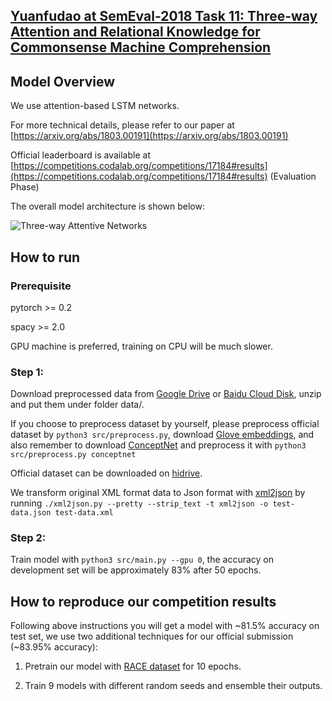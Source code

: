 ## [Yuanfudao at SemEval-2018 Task 11: Three-way Attention and Relational Knowledge for Commonsense Machine Comprehension](https://arxiv.org/abs/1803.00191)

## Model Overview

We use attention-based LSTM networks.

For more technical details,
please refer to our paper at [https://arxiv.org/abs/1803.00191](https://arxiv.org/abs/1803.00191)

Official leaderboard is available at [https://competitions.codalab.org/competitions/17184#results](https://competitions.codalab.org/competitions/17184#results) (Evaluation Phase)

The overall model architecture is shown below:

![Three-way Attentive Networks](image/TriAN.jpg)

## How to run

### Prerequisite

pytorch >= 0.2

spacy >= 2.0

GPU machine is preferred,
training on CPU will be much slower.

### Step 1:
Download preprocessed data from [Google Drive](https://drive.google.com/open?id=1M1saVYk-4Xh0Y0Ok6e8liDLnElnGc0P4) or [Baidu Cloud Disk](https://pan.baidu.com/s/1kWHj2z9), unzip and put them under folder data/.

If you choose to preprocess dataset by yourself,
please preprocess official dataset by `python3 src/preprocess.py`, download [Glove embeddings](http://nlp.stanford.edu/data/glove.840B.300d.zip),
and also remember to download [ConceptNet](https://github.com/commonsense/conceptnet5/wiki/Downloads) and preprocess it with `python3 src/preprocess.py conceptnet`

Official dataset can be downloaded on [hidrive](https://my.hidrive.com/lnk/DhAhE8B5).

We transform original XML format data to Json format with [xml2json](https://github.com/hay/xml2json) by running `./xml2json.py --pretty --strip_text -t xml2json -o test-data.json test-data.xml`

### Step 2:

Train model with `python3 src/main.py --gpu 0`,
the accuracy on development set will be approximately 83% after 50 epochs.

## How to reproduce our competition results

Following above instructions you will get a model with ~81.5% accuracy on test set,
we use two additional techniques for our official submission (~83.95% accuracy):

1. Pretrain our model with [RACE dataset](http://www.cs.cmu.edu/~glai1/data/race/) for 10 epochs.

2. Train 9 models with different random seeds and ensemble their outputs.
